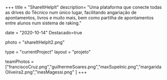 +++
title = "ShareItHelpIt"
description= "Uma plataforma que conecte todas as drives do Técnico num único lugar, facilitando angariação de apontamentos, livros e muito mais, bem como partilha de apontamentos entre alunos num sistema de raking." 

date = "2020-10-14" 
Destacado=true 

photo = "shareItHelpIt2.png" 

type = "currentProject" 
layout = "projeto" 

teamPhotos = ["franciscoCruz.png","guilhermeSoares.png","maxSupelnic.png","margaridaOliveira2.png","inesMagessi.png" ] 
+++